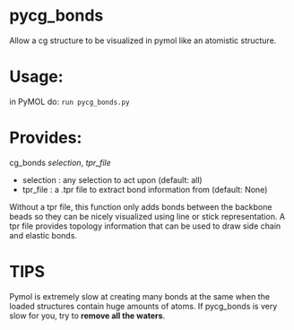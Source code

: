 # pycg_bonds
Allow a cg structure to be visualized in pymol like an atomistic structure.

# Usage: 
in PyMOL do: `run pycg_bonds.py`

# Provides:
cg_bonds *selection*, *tpr_file*

- selection   : any selection to act upon (default: all)
- tpr_file : a .tpr file to extract bond information from (default: None)

Without a tpr file, this function only adds bonds between the backbone beads so they can be
nicely visualized using line or stick representation.
A tpr file provides topology information that can be used to draw side chain and elastic bonds. 

# TIPS

Pymol is extremely slow at creating many bonds at the same when the loaded structures contain huge amounts of atoms.
If pycg_bonds is very slow for you, try to **remove all the waters**.